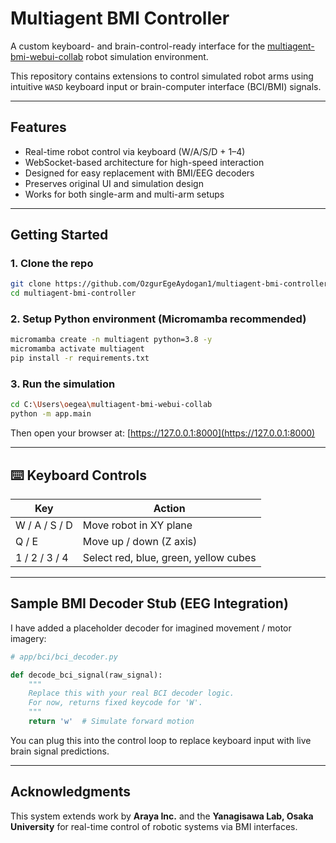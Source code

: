 # Multiagent BMI Controller 

A custom keyboard- and brain-control-ready interface for the [multiagent-bmi-webui-collab](https://github.com/arayabrain/multiagent-bmi-webui-collab) robot simulation environment.

This repository contains extensions to control simulated robot arms using intuitive `WASD` keyboard input or brain-computer interface (BCI/BMI) signals.

---

## Features

- Real-time robot control via keyboard (W/A/S/D + 1–4)
- WebSocket-based architecture for high-speed interaction
- Designed for easy replacement with BMI/EEG decoders
- Preserves original UI and simulation design
- Works for both single-arm and multi-arm setups

---

## Getting Started

### 1. Clone the repo
```bash
git clone https://github.com/OzgurEgeAydogan1/multiagent-bmi-controller.git
cd multiagent-bmi-controller
```

### 2. Setup Python environment (Micromamba recommended)
```bash
micromamba create -n multiagent python=3.8 -y
micromamba activate multiagent
pip install -r requirements.txt
```

### 3. Run the simulation
```bash
cd C:\Users\oegea\multiagent-bmi-webui-collab
python -m app.main
```

Then open your browser at: [https://127.0.0.1:8000](https://127.0.0.1:8000)

---

## ⌨️ Keyboard Controls

| Key | Action |
|-----|--------|
| W / A / S / D | Move robot in XY plane |
| Q / E         | Move up / down (Z axis) |
| 1 / 2 / 3 / 4 | Select red, blue, green, yellow cubes |

---

## Sample BMI Decoder Stub (EEG Integration)

I have added a placeholder decoder for imagined movement / motor imagery:

```python
# app/bci/bci_decoder.py

def decode_bci_signal(raw_signal):
    """
    Replace this with your real BCI decoder logic.
    For now, returns fixed keycode for 'W'.
    """
    return 'w'  # Simulate forward motion
```

You can plug this into the control loop to replace keyboard input with live brain signal predictions.

---

## Acknowledgments

This system extends work by **Araya Inc.** and the **Yanagisawa Lab, Osaka University** for real-time control of robotic systems via BMI interfaces.
